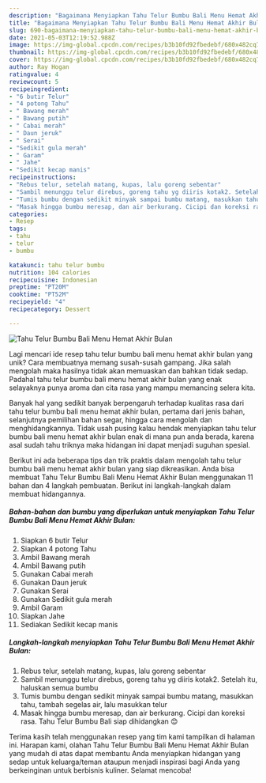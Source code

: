 ```yaml
---
description: "Bagaimana Menyiapkan Tahu Telur Bumbu Bali Menu Hemat Akhir Bulan yang Sempurna"
title: "Bagaimana Menyiapkan Tahu Telur Bumbu Bali Menu Hemat Akhir Bulan yang Sempurna"
slug: 690-bagaimana-menyiapkan-tahu-telur-bumbu-bali-menu-hemat-akhir-bulan-yang-sempurna
date: 2021-05-03T12:19:52.988Z
image: https://img-global.cpcdn.com/recipes/b3b10fd92fbedebf/680x482cq70/tahu-telur-bumbu-bali-menu-hemat-akhir-bulan-foto-resep-utama.jpg
thumbnail: https://img-global.cpcdn.com/recipes/b3b10fd92fbedebf/680x482cq70/tahu-telur-bumbu-bali-menu-hemat-akhir-bulan-foto-resep-utama.jpg
cover: https://img-global.cpcdn.com/recipes/b3b10fd92fbedebf/680x482cq70/tahu-telur-bumbu-bali-menu-hemat-akhir-bulan-foto-resep-utama.jpg
author: Ray Hogan
ratingvalue: 4
reviewcount: 5
recipeingredient:
- "6 butir Telur"
- "4 potong Tahu"
- " Bawang merah"
- " Bawang putih"
- " Cabai merah"
- " Daun jeruk"
- " Serai"
- "Sedikit gula merah"
- " Garam"
- " Jahe"
- "Sedikit kecap manis"
recipeinstructions:
- "Rebus telur, setelah matang, kupas, lalu goreng sebentar"
- "Sambil menunggu telur direbus, goreng tahu yg diiris kotak2. Setelah itu, haluskan semua bumbu"
- "Tumis bumbu dengan sedikit minyak sampai bumbu matang, masukkan tahu, tambah segelas air, lalu masukkan telur"
- "Masak hingga bumbu meresap, dan air berkurang. Cicipi dan koreksi rasa. Tahu Telur Bumbu Bali siap dihidangkan 😊"
categories:
- Resep
tags:
- tahu
- telur
- bumbu

katakunci: tahu telur bumbu 
nutrition: 104 calories
recipecuisine: Indonesian
preptime: "PT20M"
cooktime: "PT52M"
recipeyield: "4"
recipecategory: Dessert

---
```



![Tahu Telur Bumbu Bali Menu Hemat Akhir Bulan](https://img-global.cpcdn.com/recipes/b3b10fd92fbedebf/680x482cq70/tahu-telur-bumbu-bali-menu-hemat-akhir-bulan-foto-resep-utama.jpg)

Lagi mencari ide resep tahu telur bumbu bali menu hemat akhir bulan yang unik? Cara membuatnya memang susah-susah gampang. Jika salah mengolah maka hasilnya tidak akan memuaskan dan bahkan tidak sedap. Padahal tahu telur bumbu bali menu hemat akhir bulan yang enak selayaknya punya aroma dan cita rasa yang mampu memancing selera kita.

Banyak hal yang sedikit banyak berpengaruh terhadap kualitas rasa dari tahu telur bumbu bali menu hemat akhir bulan, pertama dari jenis bahan, selanjutnya pemilihan bahan segar, hingga cara mengolah dan menghidangkannya. Tidak usah pusing kalau hendak menyiapkan tahu telur bumbu bali menu hemat akhir bulan enak di mana pun anda berada, karena asal sudah tahu triknya maka hidangan ini dapat menjadi suguhan spesial.




Berikut ini ada beberapa tips dan trik praktis dalam mengolah tahu telur bumbu bali menu hemat akhir bulan yang siap dikreasikan. Anda bisa membuat Tahu Telur Bumbu Bali Menu Hemat Akhir Bulan menggunakan 11 bahan dan 4 langkah pembuatan. Berikut ini langkah-langkah dalam membuat hidangannya.

<!--inarticleads1-->

##### Bahan-bahan dan bumbu yang diperlukan untuk menyiapkan Tahu Telur Bumbu Bali Menu Hemat Akhir Bulan:

1. Siapkan 6 butir Telur
1. Siapkan 4 potong Tahu
1. Ambil  Bawang merah
1. Ambil  Bawang putih
1. Gunakan  Cabai merah
1. Gunakan  Daun jeruk
1. Gunakan  Serai
1. Gunakan Sedikit gula merah
1. Ambil  Garam
1. Siapkan  Jahe
1. Sediakan Sedikit kecap manis




<!--inarticleads2-->

##### Langkah-langkah menyiapkan Tahu Telur Bumbu Bali Menu Hemat Akhir Bulan:

1. Rebus telur, setelah matang, kupas, lalu goreng sebentar
1. Sambil menunggu telur direbus, goreng tahu yg diiris kotak2. Setelah itu, haluskan semua bumbu
1. Tumis bumbu dengan sedikit minyak sampai bumbu matang, masukkan tahu, tambah segelas air, lalu masukkan telur
1. Masak hingga bumbu meresap, dan air berkurang. Cicipi dan koreksi rasa. Tahu Telur Bumbu Bali siap dihidangkan 😊




Terima kasih telah menggunakan resep yang tim kami tampilkan di halaman ini. Harapan kami, olahan Tahu Telur Bumbu Bali Menu Hemat Akhir Bulan yang mudah di atas dapat membantu Anda menyiapkan hidangan yang sedap untuk keluarga/teman ataupun menjadi inspirasi bagi Anda yang berkeinginan untuk berbisnis kuliner. Selamat mencoba!

